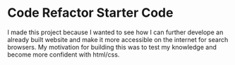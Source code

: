 # Code Refactor Starter Code
I made this project because I wanted to see how I can further develope an already built website and make it more accessible on the internet for search browsers. My motivation for building this was to test my knowledge and become more confident with html/css.
